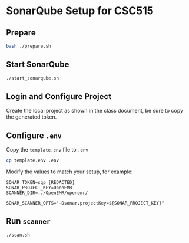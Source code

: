 # SonarQube Setup for CSC515

## Prepare

```bash
bash ./prepare.sh
```

## Start SonarQube

```bash
./start_sonarqube.sh
```

## Login and Configure Project

Create the local project as shown in the class document, be sure to copy the
generated token.

## Configure `.env`

Copy the `template.env` file to `.env`

```bash
cp template.env .env
```

Modify the values to match your setup, for example:

```.env
SONAR_TOKEN=sqp_[REDACTED]
SONAR_PROJECT_KEY=OpenEMR
SCANNER_DIR=../OpenEMR/openemr/

SONAR_SCANNER_OPTS="-Dsonar.projectKey=${SONAR_PROJECT_KEY}"
```

## Run `scanner`

```bash
./scan.sh
```
